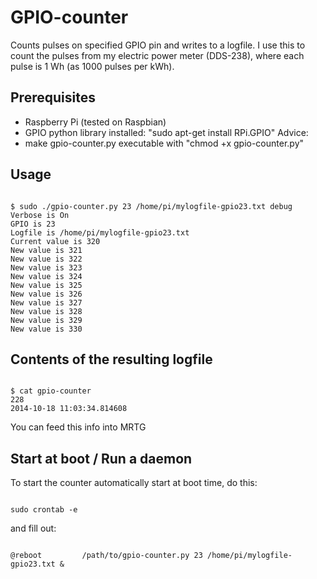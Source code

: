 GPIO-counter
============

Counts pulses on specified GPIO pin and writes to a logfile. I use this to count the pulses from my electric power meter (DDS-238), where each pulse is 1 Wh (as 1000 pulses per kWh).

Prerequisites
-------------
- Raspberry Pi (tested on Raspbian)
- GPIO python library installed: "sudo apt-get install RPi.GPIO"
Advice:
- make gpio-counter.py executable with "chmod +x gpio-counter.py"


Usage
-----
<pre><code>
$ sudo ./gpio-counter.py 23 /home/pi/mylogfile-gpio23.txt debug
Verbose is On
GPIO is 23
Logfile is /home/pi/mylogfile-gpio23.txt
Current value is 320
New value is 321
New value is 322
New value is 323
New value is 324
New value is 325
New value is 326
New value is 327
New value is 328
New value is 329
New value is 330
</code></pre>

Contents of the resulting logfile
---------------------------------

<pre><code>
$ cat gpio-counter 
228
2014-10-18 11:03:34.814608
</code></pre>

You can feed this info into MRTG

Start at boot / Run a daemon
----------------------------

To start the counter automatically start at boot time, do this:

<pre><code>
sudo crontab -e
</code></pre>
and fill out:
<pre><code>
@reboot         /path/to/gpio-counter.py 23 /home/pi/mylogfile-gpio23.txt &
</code></pre>
